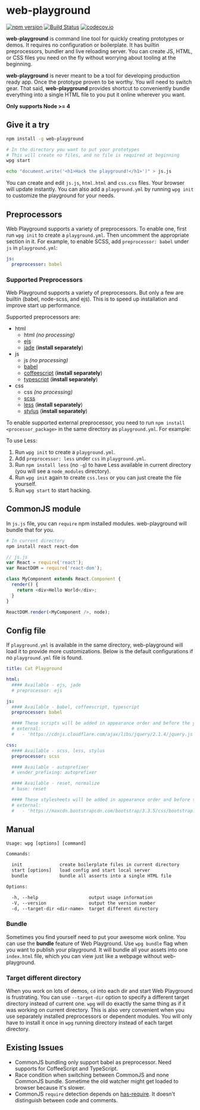 # web-playground

[![npm version](https://badge.fury.io/js/web-playground.svg)](http://badge.fury.io/js/web-playground)
[![Build Status](https://travis-ci.org/d6u/web-playground.svg)](https://travis-ci.org/d6u/web-playground)
[![codecov.io](https://codecov.io/github/d6u/web-playground/coverage.svg?branch=master)](https://codecov.io/github/d6u/web-playground?branch=master)

**web-playground** is command line tool for quickly creating prototypes or demos. It requires no configuration or boilerplate. It has builtin preprocessors, bundler and live reloading server. You can create JS, HTML, or CSS files you need on the fly without worrying about tooling at the beginning.

**web-playground** is never meant to be a tool for developing production ready app. Once the prototype proven to be worthy. You will need to switch gear. That said, **web-playground** provides shortcut to conveniently bundle everything into a single HTML file to you put it online wherever you want.

**Only supports Node >= 4**

## Give it a try

```sh
npm install -g web-playground

# In the directory you want to put your prototypes
# This will create no files, and no file is required at beginning
wpg start

echo "document.write('<h1>Hack the playground!</h1>')" > js.js
```

You can create and edit `js.js`, `html.html` and `css.css` files. Your browser will update instantly. You can also add a `playground.yml` by running `wpg init` to customize the playground for your needs.

## Preprocessors

Web Playground supports a variety of preprocessors. To enable one, first run `wpg init` to create a `playground.yml`. Then uncomment the appropriate section in it. For example, to enable SCSS, add `preprocessor: babel` under `js` in `playground.yml`:

```yaml
js:
  preprocessor: babel
```

### Supported Preprocessors

Web Playground supports a variety of preprocessors. But only a few are builtin (babel, node-scss, and ejs). This is to speed up installation and improve start up performance.

Supported preprocessors are:

- html
    - html _(no processing)_
    - [ejs](http://ejs.co/)
    - [jade](http://jade-lang.com/) (**install separately**)
- js
    - js _(no processing)_
    - [babel](https://babeljs.io/)
    - [coffeescript](http://coffeescript.org/) (**install separately**)
    - [typescript](http://www.typescriptlang.org/) (**install separately**)
- css
    - css _(no processing)_
    - [scss](https://github.com/sass/node-sass)
    - [less](http://lesscss.org/) (**install separately**)
    - [stylus](https://learnboost.github.io/stylus/) (**install separately**)

To enable supported external preprocessor, you need to run `npm install <processor_package>` in the same directory as `playground.yml`. For example:

To use Less:

1. Run `wpg init` to create a `playground.yml`.
2. Add `preprocessor: less` under `css` in `playground.yml`.
3. Run `npm install less` (no `-g`) to have Less available in current directory (you will see a `node_modules` directory).
4. Run `wpg init` again to create `css.less` or you can just create the file yourself.
5. Run `wpg start` to start hacking.

## CommonJS module

In `js.js` file, you can `require` npm installed modules. web-playground will bundle that for you.

```sh
# In current directory
npm install react react-dom
```

```js
// js.js
var React = require('react');
var ReactDOM = require('react-dom');

class MyComponent extends React.Component {
  render() {
    return <div>Hello World</div>;
  }
}

ReactDOM.render(<MyComponent />, node);
```

## Config file

If `playground.yml` is available in the same directory, web-playground will load it to provide more customizations. Below is the default configurations if no `playground.yml` file is found.

```yaml
title: Cat Playground

html:
  #### Available - ejs, jade
  # preprocessor: ejs

js:
  #### Available - babel, coffeescript, typescript
  preprocessor: babel

  #### These scripts will be added in appearance order and before the your js
  # external:
  #   - 'https://cdnjs.cloudflare.com/ajax/libs/jquery/2.1.4/jquery.js'

css:
  #### Available - scss, less, stylus
  preprocessor: scss

  #### Available - autoprefixer
  # vender_prefixing: autoprefixer

  #### Available - reset, normalize
  # base: reset

  #### These stylesheets will be added in appearance order and before the your css
  # external:
  #   - 'https://maxcdn.bootstrapcdn.com/bootstrap/3.3.5/css/bootstrap.min.css'
```

## Manual

```txt
Usage: wpg [options] [command]

Commands:

  init              create boilerplate files in current directory
  start [options]   load config and start local server
  bundle            bundle all asserts into a single HTML file

Options:

  -h, --help                   output usage information
  -V, --version                output the version number
  -d, --target-dir <dir-name>  target different directory
```

### Bundle

Sometimes you find yourself need to put your awesome work online. You can use the **bundle** feature of Web Playground. Use `wpg bundle` flag when you want to publish your playground. It will bundle all your assets into one `index.html` file, which you can view just like a webpage without web-playground.

### Target different directory

When you work on lots of demos, `cd` into each dir and start Web Playground is frustrating. You can use `--target-dir` option to specify a different target directory instead of current one. `wpg` will do exactly the same thing as if it was working on current directory. This is also very convenient when you use separately installed preprocessors or dependent modules. You will only have to install it once in `wpg` running directory instead of each target directory.

## Existing Issues

- CommonJS bundling only support babel as preprocessor. Need supports for CoffeeScript and TypeScript.
- Race condition when switching between CommonJS and none CommonJS bundle. Sometime the old watcher might get loaded to browser because it's slower.
- CommonJS `require` detection depends on [has-require](https://www.npmjs.com/package/has-require). It doesn't distinguish between code and comments.
